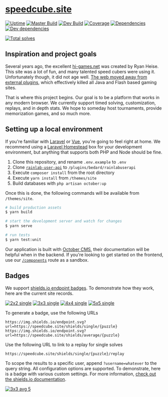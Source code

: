 # [speedcube.site](https://speedcube.site)

[![Uptime](https://img.shields.io/uptimerobot/ratio/7/m781868813-fbc9defa79cd3ab6d0c548ef.svg?style=flat)](https://uptimerobot.com/dashboard.php#781868813)
[![Master Build](https://img.shields.io/circleci/project/github/scottbedard/speedcube.site/master.svg?label=master)](https://circleci.com/gh/scottbedard/speedcube.site/tree/master)
[![Dev Build](https://img.shields.io/circleci/project/github/scottbedard/speedcube.site/dev.svg?label=dev)](https://circleci.com/gh/scottbedard/speedcube.site/tree/dev)
[![Coverage](https://img.shields.io/codecov/c/github/scottbedard/speedcube.site/master.svg)](https://codecov.io/gh/scottbedard/speedcube.site)
[![Dependencies](https://img.shields.io/david/scottbedard/speedcube.site.svg?path=themes%2Fsite&style=flat)](https://david-dm.org/scottbedard/speedcube.site?path=themes%2Fsite)
[![Dev dependencies](https://img.shields.io/david/dev/scottbedard/speedcube.site.svg?path=themes%2Fsite)](https://david-dm.org/scottbedard/speedcube.site?path=themes%2Fsite&type=dev)

[![Total solves](https://img.shields.io/endpoint.svg?color=blue&url=https://speedcube.site/shields/total)](https://speedcube.site/records)

## Inspiration and project goals

Several years ago, the excellent [hi-games.net](http://hi-games.net/) was created by Ryan Heise. This site was a lot of fun, and many talented speed cubers were using it. Unfortunately though, it did not age well. [The web moved away from external plugins](https://blogs.oracle.com/java-platform-group/moving-to-a-plugin-free-web), which effectively killed all Java and Flash based gaming sites.

That is where this project begins. Our goal is to be a platform that works in any modern browser. We currently support timed solving, customization, replays, and in depth stats. We hope to someday host tournaments, provide memorization games, and so much more.

## Setting up a local environment

If you're familiar with [Laravel](https://laravel.com) or [Vue](https://vuejs.org), you're going to feel right at home. We recommend using a [Laravel Homestead](https://laravel.com/docs/homestead) box for your development environment, but anything that supports both PHP and Node should be fine.

1. Clone this repository, and rename `.env.example` to `.env`
2. Clone [`rainlab-user-api`](https://github.com/bedard/rainlab-user-api) to `/plugins/bedard/rainlabuserapi`
3. Execute `composer install` from the root directory
4. Execute `yarn install` from `/themes/site`
5. Build databases with `php artisan october:up`

Once this is done, the following commands will be available from `/themes/site`.

```bash
# build production assets
$ yarn build

# start the development server and watch for changes
$ yarn serve

# run tests
$ yarn test:unit
```

Our application is built with [October CMS](https://octobercms.com), their documentation will be helpful when in the backend. If you're looking to get started on the frontend, use our [`/components`](https://speedcube.site/components) route as a sandbox.

## Badges

We support [shields.io endpoint badges](https://shields.io/endpoint). To demonstrate how they work, here are the current site records.

[![2x2 single](https://img.shields.io/endpoint.svg?url=https://speedcube.site/shields/single/2x2)](https://speedcube.site/shields/single/2x2/replay)
[![3x3 single](https://img.shields.io/endpoint.svg?url=https://speedcube.site/shields/single/3x3)](https://speedcube.site/shields/single/3x3/replay)
[![4x4 single](https://img.shields.io/endpoint.svg?url=https://speedcube.site/shields/single/4x4)](https://speedcube.site/shields/single/4x4/replay)
[![5x5 single](https://img.shields.io/endpoint.svg?url=https://speedcube.site/shields/single/5x5)](https://speedcube.site/shields/single/5x5/replay)

To generate a badge, use the following URLs

```
https://img.shields.io/endpoint.svg?url=https://speedcube.site/shields/single/{puzzle}
https://img.shields.io/endpoint.svg?url=https://speedcube.site/shields/average/{puzzle}
```

Use the following URL to link to a replay for single solves

```
https://speedcube.site/shields/single/{puzzle}/replay
```

To scope the results to a specific user, append `?username=whatever` to the query string. All configuration options are supported. To demonstrate, here is a badge with various custom settings. For more information, [check out the shields.io documentation](https://shields.io/#styles).

[![3x3 avg 5](https://img.shields.io/endpoint.svg?url=https://speedcube.site/shields/average/3x3&color=blue&style=for-the-badge)](https://img.shields.io/endpoint.svg?url=https://speedcube.site/shields/average/3x3&color=blue&style=for-the-badge)

